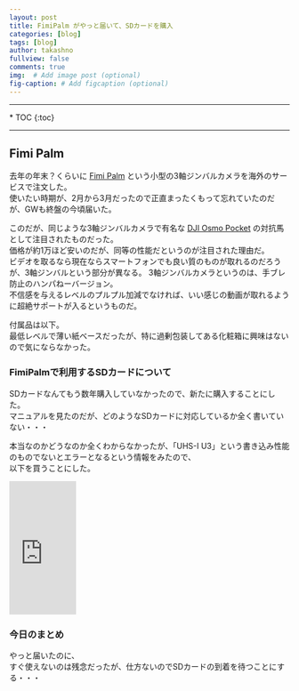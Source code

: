 ```yaml
---
layout: post
title: FimiPalm がやっと届いて、SDカードを購入
categories: [blog]
tags: [blog]
author: takashno
fullview: false
comments: true
img:  # Add image post (optional)
fig-caption: # Add figcaption (optional)
---
```


<!-- 目次 -->
<hr/>
* TOC
{:toc}
<hr/>

## Fimi Palm

去年の年末？くらいに [Fimi Palm](https://amzn.to/35Kqr4c) という小型の3軸ジンバルカメラを海外のサービスで注文した。  
使いたい時期が、2月から3月だったので正直まったくもって忘れていたのだが、GWも終盤の今頃届いた。

このだが、同じような3軸ジンバルカメラで有名な [DJI Osmo Pocket](https://amzn.to/2zqQCB6) の対抗馬として注目されたものだった。  
価格が約1万ほど安いのだが、同等の性能だというのが注目された理由だ。  
ビデオを取るなら現在ならスマートフォンでも良い質のものが取れるのだろうが、3軸ジンバルという部分が異なる。
3軸ジンバルカメラというのは、手ブレ防止のハンパねーバージョン。  
不信感を与えるレベルのプルプル加減でなければ、いい感じの動画が取れるように超絶サポートが入るというものだ。  

付属品は以下。  
最低レベルで薄い紙ベースだったが、特に過剰包装してある化粧箱に興味はないので気にならなかった。

### FimiPalmで利用するSDカードについて

SDカードなんてもう数年購入していなかったので、新たに購入することにした。  
マニュアルを見たのだが、どのようなSDカードに対応しているか全く書いていない・・・

本当なのかどうなのか全くわからなかったが、「UHS-I U3」という書き込み性能のものでないとエラーとなるという情報をみたので、  
以下を買うことにした。

<iframe style="width:120px;height:240px;" marginwidth="0" marginheight="0" scrolling="no" frameborder="0" src="https://rcm-fe.amazon-adsystem.com/e/cm?ref=tf_til&t=godfahter3-22&m=amazon&o=9&p=8&l=as1&IS2=1&detail=1&asins=B06XFHQGB9&linkId=ead9205483305ed2caa20def6a47fc8c&bc1=000000&lt1=_blank&fc1=333333&lc1=0066c0&bg1=ffffff&f=ifr">
</iframe>


### 今日のまとめ

やっと届いたのに、  
すぐ使えないのは残念だったが、仕方ないのでSDカードの到着を待つことにする・・・
